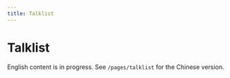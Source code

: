 ```yaml
---
title: Talklist
---
```


# Talklist

English content is in progress. See `/pages/talklist` for the Chinese version.
